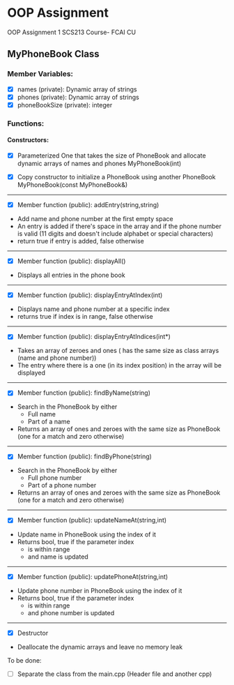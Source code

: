 # OOP Assignment

OOP Assignment 1 SCS213 Course- FCAI CU

## MyPhoneBook Class
### Member Variables:
- [x] names (private): Dynamic array of strings
- [x] phones (private): Dynamic array of strings
- [x] phoneBookSize (private): integer
### Functions:
#### Constructors:

- [x] Parameterized One that takes the size of PhoneBook and allocate dynamic arrays of names and phones    MyPhoneBook(int)
- [x] Copy constructor to initialize a PhoneBook using another PhoneBook    MyPhoneBook(const MyPhoneBook&)


---

- [x] Member function (public): addEntry(string,string)
- Add name and phone number at the first empty space
- An entry is added if there's space in the array and if the phone number is valid (11 digits and doesn't include alphabet or special characters)
- return true if entry is added, false otherwise

---

- [x] Member function (public): displayAll()
- Displays all entries in the phone book

---

- [x] Member function (public): displayEntryAtIndex(int)
- Displays name and phone number at a specific index
- returns true if index is in range, false otherwise

---

- [x] Member function (public): displayEntryAtIndices(int*)
- Takes an array of zeroes and ones ( has the same size as class arrays (name and phone number))
- The entry where there is a one (in its index position) in the array will be displayed

---

- [x] Member function (public): findByName(string)
- Search in the PhoneBook by either
  - Full name
  - Part of a name
- Returns an array of ones and zeroes with the same size as PhoneBook (one for a match and zero otherwise)

---

- [x] Member function (public): findByPhone(string)
- Search in the PhoneBook by either
  - Full phone number
  - Part of a phone number
- Returns an array of ones and zeroes with the same size as PhoneBook (one for a match and zero otherwise)

---

- [x] Member function (public): updateNameAt(string,int)
- Update name in PhoneBook using the index of it
- Returns bool, true if the parameter index
  - is within range
  - and name is updated

---

- [x] Member function (public): updatePhoneAt(string,int)
- Update phone number in PhoneBook using the index of it
- Returns bool, true if the parameter index
  - is within range
  - and phone number is updated

---

- [x] Destructor
- Deallocate the dynamic arrays and leave no memory leak

To be done:
- [ ] Separate the class from the main.cpp (Header file and another cpp)

